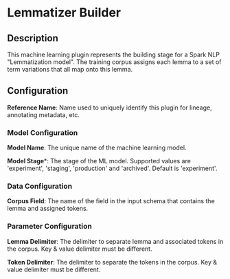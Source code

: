 
# Lemmatizer Builder

## Description
This machine learning plugin represents the building stage for a Spark NLP "Lemmatization model". The training 
corpus assigns each lemma to a set of term variations that all map onto this lemma.

## Configuration
**Reference Name**: Name used to uniquely identify this plugin for lineage, annotating metadata, etc.

### Model Configuration
**Model Name**: The unique name of the machine learning model.

**Model Stage***: The stage of the ML model. Supported values are 'experiment', 'staging', 'production'
and 'archived'. Default is 'experiment'.

### Data Configuration
**Corpus Field**: The name of the field in the input schema that contains the lemma and assigned tokens.

### Parameter Configuration
**Lemma Delimiter**: The delimiter to separate lemma and associated tokens in the corpus. Key & value 
delimiter must be different.

**Token Delimiter**: The delimiter to separate the tokens in the corpus. Key & value delimiter must be 
different.